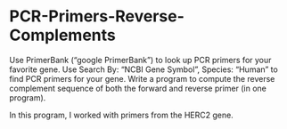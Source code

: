 # PCR-Primers-Reverse-Complements

Use PrimerBank (“google PrimerBank”) to look up PCR primers for your favorite gene.
Use Search By: “NCBI Gene Symbol”, Species: “Human” to find PCR primers for your gene. 
Write a program to compute the reverse complement sequence of both the forward and reverse primer (in one program).

In this program, I worked with primers from the HERC2 gene.
